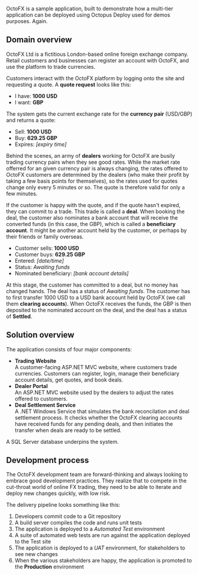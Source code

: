 OctoFX is a sample application, built to demonstrate how a multi-tier application can be deployed using Octopus Deploy used for demos purposes. Again.



## Domain overview

OctoFX Ltd is a fictitious London-based online foreign exchange company. Retail customers and businesses can register an account with OctoFX, and use the platform to trade currencies. 

Customers interact with the OctoFX platform by logging onto the site and requesting a quote. A **quote request** looks like this:

 * I have: **1000 USD**
 * I want: **GBP**

The system gets the current exchange rate for the **currency pair** (USD/GBP) and returns a quote:

 * Sell: **1000 USD**
 * Buy: **629.25 GBP**
 * Expires: *[expiry time]*

Behind the scenes, an army of **dealers** working for OctoFX are busily trading currency pairs when they see good rates. While the market rate offerred for an given currency pair is always changing, the rates offered to OctoFX customers are determined by the dealers (who make their profit by taking a few basis points for themselves), so the rates used for quotes change only every 5 minutes or so. The quote is therefore valid for only a few minutes. 

If the customer is happy with the quote, and if the quote hasn't expired, they can commit to a trade. This trade is called a **deal**. When booking the deal, the customer also nominates a bank account that will receive the converted funds (in this case, the GBP), which is called a **beneficiary account**. It might be another account held by the customer, or perhaps by their friends or family overseas. 

 * Customer sells: **1000 USD**
 * Customer buys: **629.25 GBP**
 * Entered: *[date/time]*
 * Status: *Awaiting funds*
 * Nominated beneficiary: *[bank account details]*

At this stage, the customer has committed to a deal, but no money has changed hands. The deal has a status of *Awaiting funds*. The customer has to first transfer 1000 USD to a USD bank account held by OctoFX (we call them **clearing accounts**). When OctoFX receives the funds, the GBP is then deposited to the nominated account on the deal, and the deal has a status of **Settled**. 

## Solution overview

The application consists of four major components:

 - **Trading Website**  
   A customer-facing ASP.NET MVC website, where customers trade currencies. Customers can register, login, manage their beneficiary account details, get quotes, and book deals. 
 - **Dealer Portal**  
   An ASP.NET MVC website used by the dealers to adjust the rates offered to customers. 
 - **Deal Settlement Service**  
   A .NET Windows Service that simulates the bank reconcilation and deal settlement process. It checks whether the OctoFX clearing accounts have received funds for any pending deals, and then initiates the transfer when deals are ready to be settled.

A SQL Server database underpins the system. 

## Development process

The OctoFX development team are forward-thinking and always looking to embrace good development practices. They realize that to compete in the cut-throat world of online FX trading, they need to be able to iterate and deploy new changes quickly, with low risk. 

The delivery pipeline looks something like this:

 1. Developers commit code to a Git repository
 2. A build server compiles the code and runs unit tests
 3. The application is deployed to a *Automated Test* environment
 4. A suite of automated web tests are run against the application deployed to the Test site
 5. The application is deployed to a *UAT* environment, for stakeholders to see new changes
 6. When the various stakeholders are happy, the application is promoted to the **Production** environment

